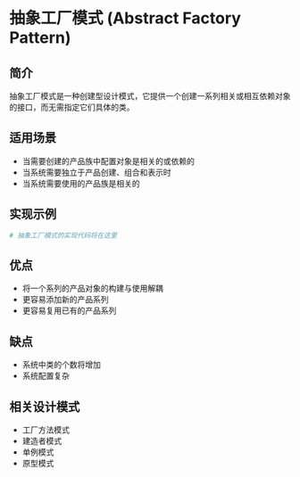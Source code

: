 # 抽象工厂模式 (Abstract Factory Pattern)

## 简介
抽象工厂模式是一种创建型设计模式，它提供一个创建一系列相关或相互依赖对象的接口，而无需指定它们具体的类。

## 适用场景
- 当需要创建的产品族中配置对象是相关的或依赖的
- 当系统需要独立于产品创建、组合和表示时
- 当系统需要使用的产品族是相关的

## 实现示例
```python
# 抽象工厂模式的实现代码将在这里
```

## 优点
- 将一个系列的产品对象的构建与使用解耦
- 更容易添加新的产品系列
- 更容易复用已有的产品系列

## 缺点
- 系统中类的个数将增加
- 系统配置复杂

## 相关设计模式
- 工厂方法模式
- 建造者模式
- 单例模式
- 原型模式
